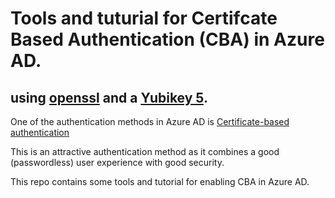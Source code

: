 # Tools and tuturial for Certifcate Based Authentication (CBA) in Azure AD.
## using [openssl](https://www.openssl.org/) and a [Yubikey 5](https://www.yubico.com/products/yubikey-5-overview/).

One of the authentication methods in Azure AD is [Certificate-based authentication](https://learn.microsoft.com/en-us/azure/active-directory/authentication/concept-certificate-based-authentication)

This is an attractive authentication method as it combines a good (passwordless) user experience with good security.

This repo contains some tools and tutorial for enabling CBA in Azure AD.


